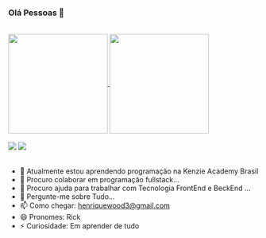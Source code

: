 ### Olá Pessoas 👋

<br>

<a href="https://github.com/anuraghazra/github-readme-stats">
  <img height=200 align="center" src="https://github-readme-stats.vercel.app/api?username=henriquerick12" />
</a>
<a href="https://github.com/anuraghazra/convoychat">
  <img height=200 align="center" src="https://github-readme-stats.vercel.app/api/top-langs?username=henriquerick12&layout=compact&langs_count=8&card_width=300" />
</a>

<br>
<br>
<div> 
  <a href="https://www.instagram.com/henrique_silva2406/" target="_blank"><img src="https://img.shields.io/badge/-Instagram-%23E4405F?style=for-the-badge&logo=instagram&logoColor=white" target="_blank"></a>
  <a href="www.linkedin.com/in/otacilio-henrique-s-1b1841137" target="_blank"><img src="https://img.shields.io/badge/-LinkedIn-%230077B5?style=for-the-badge&logo=linkedin&logoColor=white" target="_blank"></a> 
<br>
<br>

- 🔭 Atualmente estou aprendendo programação na Kenzie Academy Brasil
- 👯 Procuro colaborar em programação fullstack...
- 🤔 Procuro ajuda para trabalhar com Tecnologia FrontEnd e BeckEnd ...
- 💬 Pergunte-me sobre Tudo...
- 📫 Como chegar: henriquewood3@gmail.com
- 😄 Pronomes: Rick
- ⚡ Curiosidade: Em aprender de tudo
